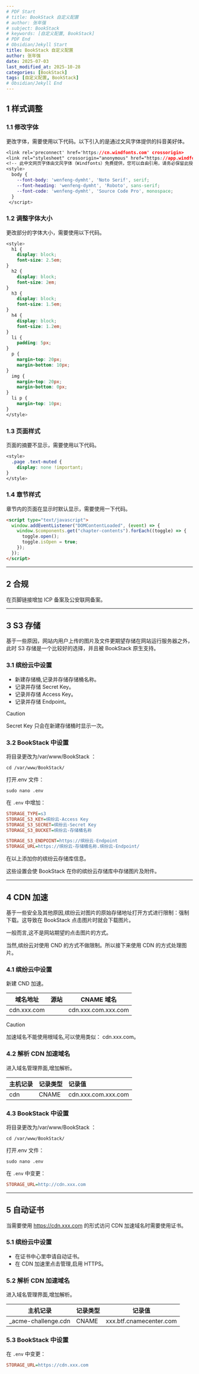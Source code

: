```yaml
---
# PDF Start
# title: BookStack 自定义配置
# author: 张年强
# subject: BookStack
# keywords: [自定义配置, BookStack]
# PDF End
# Obsidian/Jekyll Start
title: BookStack 自定义配置
author: 张年强
date: 2025-07-03
last_modified_at: 2025-10-28
categories: [BookStack]
tags: [自定义配置, BookStack]
# Obsidian/Jekyll End
---
```


## 1 样式调整

### 1.1 修改字体

更改字体，需要使用以下代码。以下引入的是通过文风字体提供的抖音美好体。

```css
<link rel='preconnect' href='https://cn.windfonts.com' crossorigin>
<link rel="stylesheet" crossorigin="anonymous" href="https://app.windfonts.com/api/css?family=wenfeng-dymht:wght@regular">
<!-- 此中文网页字体由文风字体（Windfonts）免费提供，您可以自由引用，请务必保留此授权许可标注 https://wenfeng.org/license -->
<style>
  body {
    --font-body: 'wenfeng-dymht', 'Noto Serif', serif;
    --font-heading: 'wenfeng-dymht', 'Roboto', sans-serif;
    --font-code: 'wenfeng-dymht', 'Source Code Pro', monospace;
  }
 </script>
```

### 1.2 调整字体大小

更改部分的字体大小，需要使用以下代码。

```css
<style>
  h1 {
    display: block;
    font-size: 2.5em;
}
  h2 {
    display: block;
    font-size: 2em;
}
  h3 {
    display: block;
    font-size: 1.5em;
}
  h4 {
    display: block;
    font-size: 1.2em;
}
  li {
    padding: 5px;
}
  p {
    margin-top: 20px;
    margin-bottom: 10px;
}
  img {
    margin-top: 20px;
    margin-bottom: 0px;
}
  li p {
    margin-top: 10px;
}
</style>
```

### 1.3 页面样式

页面的摘要不显示，需要使用以下代码。

```css
<style>
  .page .text-muted {
    display: none !important;
}
</style>
```

### 1.4 章节样式

章节内的页面在显示时默认显示，需要使用一下代码。

```html
<script type="text/javascript">
  window.addEventListener("DOMContentLoaded", (event) => {
    window.$components.get("chapter-contents").forEach((toggle) => {
      toggle.open();
      toggle.isOpen = true;
    });
  });
</script>
```

---

## 2 合规

在页脚链接增加 ICP 备案及公安联网备案。

---

## 3 S3 存储

基于一些原因，网站内用户上传的图片及文件更期望存储在网站运行服务器之外，此时 S3 存储是一个比较好的选择，并且被 BookStack 原生支持。

### 3.1 缤纷云中设置

- 新建存储桶,记录并存储存储桶名称。
- 记录并存储 Secret Key。
- 记录并存储 Access Key。
- 记录并存储 Endpoint。

> [!CAUTION]
>
> Secret Key 只会在新建存储桶时显示一次。

### 3.2 BookStack 中设置

将目录更改为/var/www/BookStack ：

```shell
cd /var/www/BookStack/
```

打开.env 文件：

```shell
sudo nano .env
```

在 `.env` 中增加：

```ini
STORAGE_TYPE=s3
STORAGE_S3_KEY=缤纷云-Access Key
STORAGE_S3_SECRET=缤纷云-Secret Key
STORAGE_S3_BUCKET=缤纷云-存储桶名称

STORAGE_S3_ENDPOINT=https://缤纷云-Endpoint
STORAGE_URL=https://缤纷云-存储桶名称.缤纷云-Endpoint/
```

在以上添加你的缤纷云存储库信息。

这些设置会使 BookStack 在你的缤纷云存储库中存储图片及附件。

---

## 4 CDN 加速

基于一些安全及其他原因,缤纷云对图片的原始存储地址打开方式进行限制：强制下载。这导致在 BookStack 点击图片时就会下载图片。

一般而言,这不是网站期望的点击图片的方式。

当然,缤纷云对使用 CND 的方式不做限制。所以接下来使用 CDN 的方式处理图片。

### 4.1 缤纷云中设置

新建 CND 加速。

| 域名地址    | 源站 | CNAME 域名          |
| ----------- | ---- | ------------------- |
| cdn.xxx.com |      | cdn.xxx.com.xxx.com |

> [!CAUTION]
>
> 加速域名不能使用根域名,可以使用类似： cdn.xxx.com。

### 4.2 解析 CDN 加速域名

进入域名管理界面,增加解析。

| 主机记录 | 记录类型 | 记录值              |
| :------- | :------- | :------------------ |
| cdn      | CNAME    | cdn.xxx.com.xxx.com |

### 4.3 BookStack 中设置

将目录更改为/var/www/BookStack ：

```shell
cd /var/www/BookStack/
```

打开.env 文件：

```shell
sudo nano .env
```

在 `.env` 中变更：

```ini
STORAGE_URL=http://cdn.xxx.com
```

---

## 5 自动证书

当需要使用 <https://cdn.xxx.com> 的形式访问 CDN 加速域名时需要使用证书。

### 5.1 缤纷云中设置

- 在证书中心里申请自动证书。
- 在 CDN 加速里点击管理,启用 HTTPS。

### 5.2 解析 CDN 加速域名

进入域名管理界面,增加解析。

| 主机记录             | 记录类型 | 记录值                  |
| -------------------- | -------- | ----------------------- |
| \_acme-challenge.cdn | CNAME    | xxx.btf.cnamecenter.com |

### 5.3 BookStack 中设置

在 `.env` 中变更：

```ini
STORAGE_URL=https://cdn.xxx.com
```
